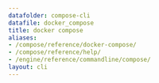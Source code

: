 ```yaml
---
datafolder: compose-cli
datafile: docker_compose
title: docker compose
aliases:
- /compose/reference/docker-compose/
- /compose/reference/help/
- /engine/reference/commandline/compose/
layout: cli
---
```


<!--
Sorry, but the contents of this page are automatically generated from
Docker's source code. If you want to suggest a change to the text that appears
here, you'll need to find the string by searching this repo:
https://github.com/docker/compose
-->
